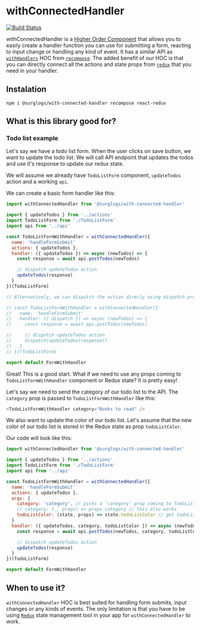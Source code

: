 # withConnectedHandler

[![Build Status](https://travis-ci.org/surglogs/with-connected-handler.svg?branch=master)](https://travis-ci.org/surglogs/with-connected-handler)

withConnectedHandler is a [Higher Order Component](https://reactjs.org/docs/higher-order-components.html) that allows you to easily create a handler function you can use for submitting a form, reacting to input change or handling any kind of event. It has a similar API as [`withHandlers`](https://github.com/acdlite/recompose/blob/master/docs/API.md#withhandlers) HOC from [`recompose`](https://github.com/acdlite/recompose). The added benefit of our HOC is that you can directly connect all the actions and state props from [`redux`](https://redux.js.org/) that you need in your handler.

## Instalation

`npm i @surglogs/with-connected-handler recompose react-redux`

## What is this library good for?

### Todo list example

Let's say we have a todo list form. When the user clicks on save button, we want to update the todo list. We will call API endpoint that updates the todos and use it's response to update our redux state.

We will assume we already have `TodoListForm` component, `updateTodos` action and a working `api`.

We can create a basic form handler like this:

```js
import withConnectedHandler from '@surglogs/with-connected-handler'

import { updateTodos } from '../actions'
import TodoListForm from './TodoListForm'
import api from '../api'

const TodoListFormWithHandler = withConnectedHandler({
  name: 'handleFormSubmit'
  actions: { updateTodos },
  handler: ({ updateTodos }) => async (newTodos) => {
    const response = await api.postTodos(newTodos)

    // dispatch updateTodos action
    updateTodos(response)
  }
})(TodoListForm)

// Alternatively, we can dispatch the action direcly using dispatch prop:

// const TodoListFormWithHandler = withConnectedHandler({
//   name: 'handleFormSubmit'
//   handler: ({ dispatch }) => async (newTodos) => {
//     const response = await api.postTodos(newTodos)

//     // dispatch updateTodos action
//     dispatch(updateTodos(response))
//   }
// })(TodoListForm)

export default FormWithHandler
```

Great! This is a good start. What if we need to use any props coming to `TodoListFormWithHandler` component or Redux state? It is pretty easy!

Let's say we need to send the category of our todo list to the API. The `category` prop is passed to `TodoListFormWithHandler` like this:

```js
<TodoListFormWithHandler category="Books to read" />
```

We also want to update the color of our todo list. Let's assume that the new color of our todo list is stored in the Redux state as prop `todoListColor`.

Our code will look like this:

```js
import withConnectedHandler from '@surglogs/with-connected-handler'

import { updateTodos } from '../actions'
import TodoListForm from './TodoListForm'
import api from '../api'

const TodoListFormWithHandler = withConnectedHandler({
  name: 'handleFormSubmit'
  actions: { updateTodos },
  args: {
    category: 'category', // picks a 'category' prop coming to TodoListFormWithHandler
    // category: (_, props) => props.category // this also works
    todoListColor: (state, props) => state.todoListColor // get todoListColor from redux state
  }
  handler: ({ updateTodos, category, todoListColor }) => async (newTodos) => {
    const response = await api.postTodos(newTodos, category, todoListColor)

    // dispatch updateTodos action
    updateTodos(response)
  }
})(TodoListForm)

export default FormWithHandler
```

## When to use it?

`withConnectedHandler` HOC is best suited for handling form submits, input changes or any kinds of events. The only limitation is that you have to be using [`Redux`](https://redux.js.org/) state management tool in your app for `withConnectedHandler` to work.
